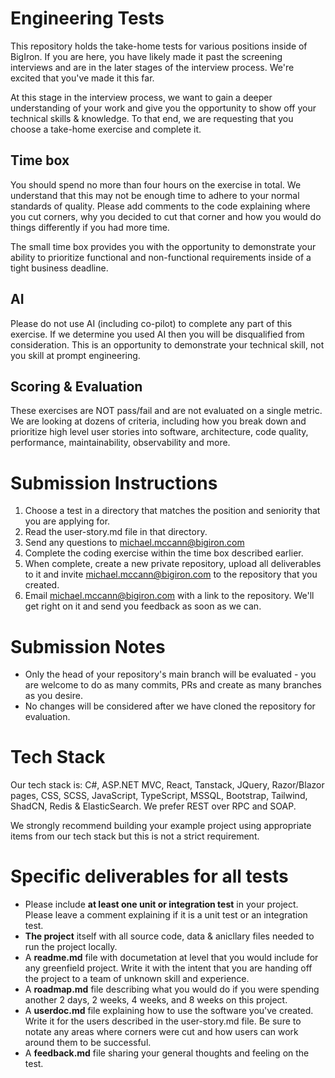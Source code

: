 # Engineering Tests

This repository holds the take-home tests for various positions inside of BigIron.   If you are here, you have likely made it past the screening interviews and are in the later stages of the interview process.  We're excited that you've made it this far.

At this stage in the interview process, we want to gain a deeper understanding of your work and give you the opportunity to show off your technical skills & knowledge.  To that end, we are requesting that you choose a take-home exercise and complete it.


## Time box

You should spend no more than four hours on the exercise in total.  We understand that this may not be enough time to adhere to your normal standards of quality.  Please add comments to the code explaining where you cut corners, why you decided to cut that corner and how you would do things differently if you had more time.

The small time box provides you with the opportunity to demonstrate your ability to prioritize functional and non-functional requirements inside of a tight business deadline.

## AI

Please do not use AI (including co-pilot) to complete any part of this exercise.  If we determine you used AI then you will be disqualified from consideration.  This is an opportunity to demonstrate your technical skill, not you skill at prompt engineering.

## Scoring & Evaluation

These exercises are NOT pass/fail and are not evaluated on a single metric.  We are looking at dozens of criteria, including how you break down and prioritize high level user stories into software, architecture, code quality, performance, maintainability, observability and more.

# Submission Instructions

1. Choose a test in a directory that matches the position and seniority that you are applying for.
2. Read the user-story.md file in that directory.
3. Send any questions to michael.mccann@bigiron.com
4. Complete the coding exercise within the time box described earlier.
5. When complete, create a new private repository, upload all deliverables to it and invite michael.mccann@bigiron.com to the repository that you created.
6. Email michael.mccann@bigiron.com with a link to the repository.  We'll get right on it and send you feedback as soon as we can.

# Submission Notes
* Only the head of your repository's main branch will be evaluated - you are welcome to do as many commits, PRs and create as many branches as you desire. 
* No changes will be considered after we have cloned the repository for evaluation.

# Tech Stack
Our tech stack is: C#, ASP.NET MVC, React, Tanstack, JQuery, Razor/Blazor pages, CSS, SCSS, JavaScript, TypeScript, MSSQL, Bootstrap, Tailwind, ShadCN, Redis & ElasticSearch.  We prefer REST over RPC and SOAP.

We strongly recommend building your example project using appropriate items from our tech stack but this is not a strict requirement.
  
# Specific deliverables for all tests
* Please include **at least one unit or integration test** in your project.  Please leave a comment explaining if it is a unit test or an integration test.
* **The project** itself with all source code, data & anicllary files needed to run the project locally.
* A **readme.md** file with documetation at level that you would include for any greenfield project.  Write it with the intent that you are handing off the project to a team of unknown skill and experience.
* A **roadmap.md** file describing what you would do if you were spending another 2 days, 2 weeks, 4 weeks, and 8 weeks on this project.
* A **userdoc.md** file explaining how to use the software you've created.  Write it for the users described in the user-story.md file.  Be sure to notate any areas where corners were cut and how users can work around them to be successful.
* A **feedback.md** file sharing your general thoughts and feeling on the test.



